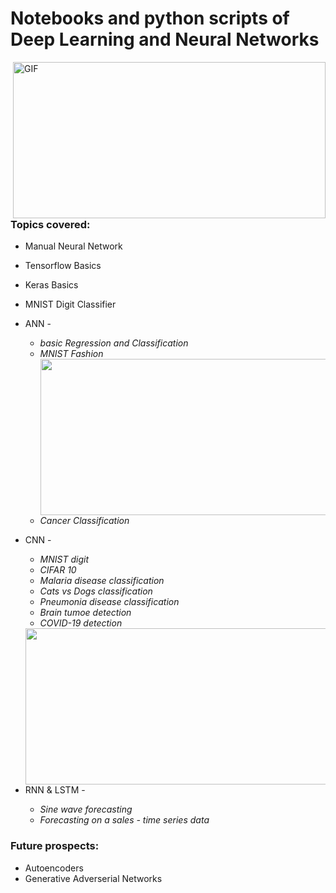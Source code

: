<h1>Notebooks and python scripts of Deep Learning and Neural Networks</h1>
<img align="right" alt="GIF" height="250px" width="500px" src="https://media.giphy.com/media/26xBtSyoi5hUUkCEo/giphy.gif" />


<h3>Topics covered:</h3>

* Manual Neural Network
* Tensorflow Basics
* Keras Basics
* MNIST Digit Classifier
* ANN -
     * <i>basic Regression and Classification</i>
     * <i>MNIST Fashion</i><img align="right" height="250px" width="500px" src="https://c.tenor.com/C0AZ4iV9seYAAAAM/convolution-math.gif">
     * <i>Cancer Classification</i>
     
* CNN - 
    * <i>MNIST digit</i>
    * <i>CIFAR 10</i>
    * <i>Malaria disease classification</i>
    * <i>Cats vs Dogs classification</i>
    * <i>Pneumonia disease classification </i>
    * <i>Brain tumoe detection</i>
    * <i>COVID-19 detection</i>
    <img align="right" height="250px" width="500px" src="https://miro.medium.com/max/720/1*goJVQs-p9kgLODFNyhl9zA.gif">

 * RNN & LSTM -
    * <i>Sine wave forecasting</i>
    * <i>Forecasting on a sales - time series data</i>

<h3>Future prospects:</h3>

* Autoencoders
* Generative Adverserial Networks
